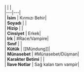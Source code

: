 |  |  |<br>|---|---|<br>| **İsim** | Kırmızı Behir|<br>| **Soyadı** | |<br>| **Hizip** | |<br>| **Cinsiyet** | Erkek|<br>| **Irk** | #Race/Vampire|<br>| **Sınıf** | |<br>| **Kütük** | [[Mündung]]|<br>| **Münasebet** | #Münasebet/Düşman|<br>| **Karakter Betimi** | |<br>| **İlave Notlar** | Sağ kalan tam vampir|<br>